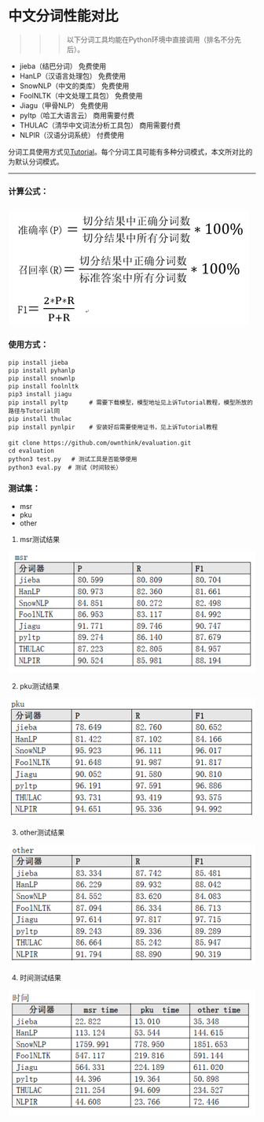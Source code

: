 # 中文分词性能对比
>>> 以下分词工具均能在Python环境中直接调用（排名不分先后）。

* jieba（结巴分词）                                      免费使用
* HanLP（汉语言处理包）                           免费使用
* SnowNLP（中文的类库）                          免费使用
* FoolNLTK（中文处理工具包）                  免费使用
* Jiagu（甲骨NLP）                                      免费使用
* pyltp（哈工大语言云）                              商用需要付费
* THULAC（清华中文词法分析工具包）     商用需要付费
* NLPIR（汉语分词系统）                             付费使用

分词工具使用方式见[Tutorial](Tutorial.md)。每个分词工具可能有多种分词模式，本文所对比的为默认分词模式。

---
### 计算公式：
![公式](images/1.png)
---

### 使用方式：
```shell
pip install jieba
pip install pyhanlp
pip install snownlp
pip install foolnltk
pip3 install jiagu
pip install pyltp      # 需要下载模型，模型地址见上诉Tutorial教程，模型所放的路径与Tutorial同
pip install thulac
pip install pynlpir    # 安装好后需要使用证书，见上诉Tutorial教程

git clone https://github.com/ownthink/evaluation.git
cd evaluation
python3 test.py   # 测试工具是否能够使用
python3 eval.py  # 测试（时间较长）
```

### 测试集：
* msr
* pku		
* other

1. msr测试结果

![msr](images/2.png)

2. pku测试结果

![pku](images/3.png)

3. other测试结果

![other](images/4.png)

4. 时间测试结果

![time](images/5.png)












